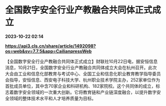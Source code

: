 # 全国数字安全行业产教融合共同体正式成立

**2023-10-22 02:14**

**https://api3.cls.cn/share/article/1492098?os=web&sv=7.7.5&app=CailianpressWeb**

【全国数字安全行业产教融合共同体正式成立】财联社10月22日电，据安恒信息消息，10月21日，全国数字安全行业产教融合共同体成立大会在杭州召开。此次大会由工业和信息化部教育与考试中心、全国工业和信息化职业教育教学指导委员会指导，安恒信息、西安电子科技大学、杭州职业技术学院主办，252家单位作为首批成员单位，其中含70家企业和科研机构、182家院校。这个共同体的成立，标志着数字安全领域的一次重大创新。它将教育链和产业链深度融合，以提升数字安全领域的整体技术水平和人才培养质量为目标。